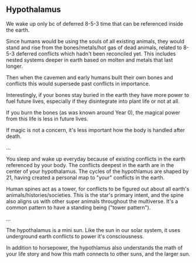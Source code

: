 ## Hypothalamus

We wake up only bc of deferred 8-5-3 time that can be referenced inside the earth. 

Since humans would be using the souls of all existing animals, they would stand and rise from the bones/metals/hot gas of dead animals, related to 8-5-3 deferred conflicts which hadn't been reconciled yet. This includes nested systems deeper in earth based on molten and metals that last longer.

Then when the cavemen and early humans built their own bones and conflicts this would supersede past conflicts in importance. 

Interestingly, if your bones stay buried in the earth they have more power to fuel future lives, especially if they disintegrate into plant life or not at all.

If you burn the bones (as was known around Year 0), the magical power from this life is less in future lives. 

If magic is not a concern, it's less important how the body is handled after death.

...

You sleep and wake up everyday because of existing conflicts in the earth referenced by your body. The conflicts deepest in the earth are in the center of your hypothalamus. The cycles of the hypothlamus are shaped by 21, having created a personal map to "your" conflicts in the earth.

Human spines act as a tower, for conflicts to be figured out about all earth's animals/histories/societies. This is the star's primary intent, and the spine also aligns us with other super animals throughout the multiverse. It's a common pattern to have a standing being ("tower pattern").

...

The hypothalamus is a mini sun. Like the sun in our solar system, it uses underground earth conflicts to power it's consciousness. 

In addition to horsepower, the hypothlamus also understands the math of your life story and how this math connects to other suns, and the larger sun.